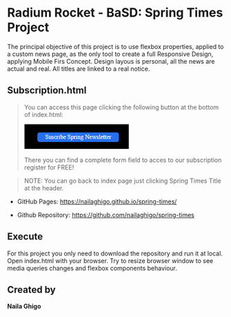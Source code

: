 # Radium Rocket - BaSD: Spring Times Project

The principal objective of this project is to use flexbox properties, applied to a custom news page, as the only tool to create a full Responsive Design, applying Mobile Firs Concept.
Design layous is personal, all the news are actual and real.
All titles are linked to a real notice.
## Subscription.html
> You can access this page clicking the following button at the bottom of index.html:
>
> ![alt text](\assets\images\button.png)
> 
> There you can find a complete form field 
> to acces to our subscription register  for FREE!

>NOTE:
>   You can go back to index page just 
>   clicking Spring Times Title at the header.

- GitHub Pages:
https://nailaghigo.github.io/spring-times/

- Github Repository:
https://github.com/nailaghigo/spring-times

## Execute
 
For this project you only need to download the repository and run it at local. Open index.html with your browser. Try to resize browser window to see media queries changes and flexbox components behaviour. 

## Created by
**Naila Ghigo**
